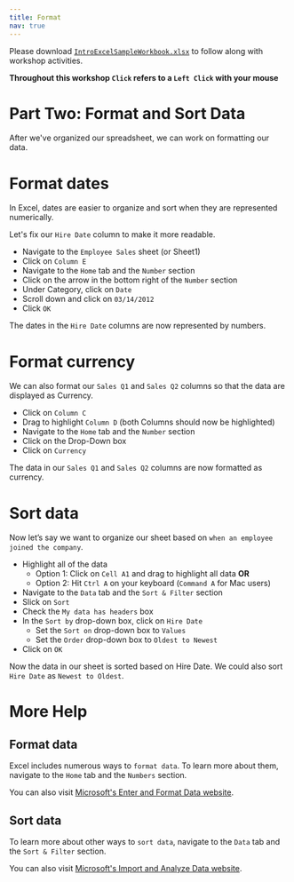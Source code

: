 ```yaml
---
title: Format
nav: true
---
```

Please download <a href="images/IntroExcelSampleWorkbook.xlsx" target="_blank">`IntroExcelSampleWorkbook.xlsx`</a> to follow along with workshop activities.

**Throughout this workshop `Click` refers to a `Left Click` with your mouse**

# Part Two: Format and Sort Data

After we've organized our spreadsheet, we can work on formatting our data.

# Format dates
In Excel, dates are easier to organize and sort when they are represented numerically.

Let's fix our `Hire Date` column to make it more readable.

* Navigate to the `Employee Sales` sheet (or Sheet1)
* Click on `Column E`
* Navigate to the `Home` tab and the `Number` section
* Click on the arrow in the bottom right of the `Number` section
* Under Category, click on `Date`
* Scroll down and click on `03/14/2012`
* Click `OK`

The dates in the `Hire Date` columns are now represented by numbers.

# Format currency
We can also format our `Sales Q1` and `Sales Q2` columns so that the data are displayed as Currency.
* Click on `Column C`
* Drag to highlight `Column D` (both Columns should now be highlighted)
* Navigate to the `Home` tab and the `Number` section
* Click on the Drop-Down box
* Click on `Currency`

The data in our `Sales Q1` and `Sales Q2` columns are now formatted as currency.

# Sort data
Now let’s say we want to organize our sheet based on `when an employee joined the company`.
* Highlight all of the data
  * Option 1: Click on `Cell A1` and drag to highlight all data **OR**
  * Option 2: Hit `Ctrl A` on your keyboard (`Command A` for Mac users)
* Navigate to the `Data` tab and the `Sort & Filter` section
* Slick on `Sort`
* Check the `My data has headers` box
* In the `Sort by` drop-down box, click on `Hire Date`
  * Set the `Sort on` drop-down box to `Values`
  * Set the `Order` drop-down box to `Oldest to Newest`
* Click on `OK`

Now the data in our sheet is sorted based on Hire Date. We could also sort `Hire Date` as `Newest to Oldest`.

# More Help

## Format data
Excel includes numerous ways to `format data`. To learn more about them, navigate to the `Home` tab and the `Numbers` section. 

You can also visit <a href="https://support.office.com/en-us/article/enter-and-format-data-fef13169-0a84-4b92-a5ab-d856b0d7c1f7?ui=en-US&rs=en-US&ad=US#ID0EAABAAA=Format_data" target="_blank">Microsoft's Enter and Format Data website</a>.

## Sort data
To learn more about other ways to `sort data`, navigate to the `Data` tab and the `Sort & Filter` section.

You can also visit <a href=" https://support.office.com/en-us/article/import-and-analyze-data-ccd3c4a6-272f-4c97-afbb-d3f27407fcde?ui=en-US&rs=en-US&ad=US#ID0EAABAAA=Sort_and_filter" target="_blank">Microsoft's Import and Analyze Data website</a>.